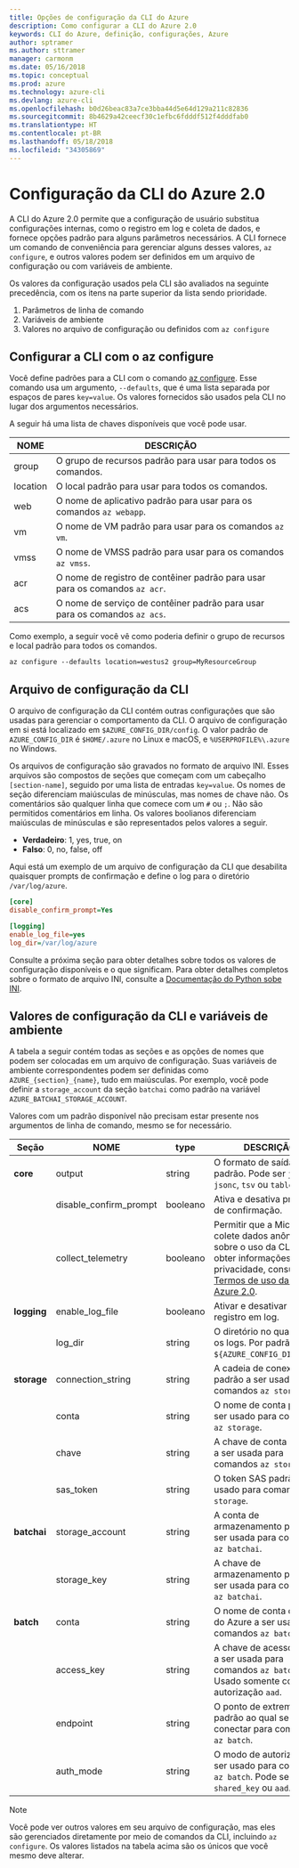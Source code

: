 ```yaml
---
title: Opções de configuração da CLI do Azure
description: Como configurar a CLI do Azure 2.0
keywords: CLI do Azure, definição, configurações, Azure
author: sptramer
ms.author: sttramer
manager: carmonm
ms.date: 05/16/2018
ms.topic: conceptual
ms.prod: azure
ms.technology: azure-cli
ms.devlang: azure-cli
ms.openlocfilehash: b0d26beac83a7ce3bba44d5e64d129a211c82836
ms.sourcegitcommit: 8b4629a42ceecf30c1efbc6fdddf512f4dddfab0
ms.translationtype: HT
ms.contentlocale: pt-BR
ms.lasthandoff: 05/18/2018
ms.locfileid: "34305869"
---
```

# <a name="azure-cli-20-configuration"></a>Configuração da CLI do Azure 2.0

A CLI do Azure 2.0 permite que a configuração de usuário substitua configurações internas, como o registro em log e coleta de dados, e fornece opções padrão para alguns parâmetros necessários. A CLI fornece um comando de conveniência para gerenciar alguns desses valores, `az configure`, e outros valores podem ser definidos em um arquivo de configuração ou com variáveis de ambiente.

Os valores da configuração usados pela CLI são avaliados na seguinte precedência, com os itens na parte superior da lista sendo prioridade.

1. Parâmetros de linha de comando
2. Variáveis de ambiente
3. Valores no arquivo de configuração ou definidos com `az configure`

## <a name="cli-configuration-with-az-configure"></a>Configurar a CLI com o az configure

Você define padrões para a CLI com o comando [az configure](/cli/azure/reference-index#az-configure).
Esse comando usa um argumento, `--defaults`, que é uma lista separada por espaços de pares `key=value`. Os valores fornecidos são usados pela CLI no lugar dos argumentos necessários.

A seguir há uma lista de chaves disponíveis que você pode usar.

| NOME | DESCRIÇÃO |
|------|-------------|
| group | O grupo de recursos padrão para usar para todos os comandos. |
| location | O local padrão para usar para todos os comandos. |
| web | O nome de aplicativo padrão para usar para os comandos `az webapp`. |
| vm | O nome de VM padrão para usar para os comandos `az vm`. |
| vmss | O nome de VMSS padrão para usar para os comandos `az vmss`. |
| acr | O nome de registro de contêiner padrão para usar para os comandos `az acr`. |
| acs | O nome de serviço de contêiner padrão para usar para os comandos `az acs`. |

Como exemplo, a seguir você vê como poderia definir o grupo de recursos e local padrão para todos os comandos.

```azurecli-interactive
az configure --defaults location=westus2 group=MyResourceGroup
```

## <a name="cli-configuration-file"></a>Arquivo de configuração da CLI

O arquivo de configuração da CLI contém outras configurações que são usadas para gerenciar o comportamento da CLI. O arquivo de configuração em si está localizado em `$AZURE_CONFIG_DIR/config`. O valor padrão de `AZURE_CONFIG_DIR` é `$HOME/.azure` no Linux e macOS, e `%USERPROFILE%\.azure` no Windows.

Os arquivos de configuração são gravados no formato de arquivo INI. Esses arquivos são compostos de seções que começam com um cabeçalho `[section-name]`, seguido por uma lista de entradas `key=value`. Os nomes de seção diferenciam maiúsculas de minúsculas, mas nomes de chave não.
Os comentários são qualquer linha que comece com um `#` ou `;`. Não são permitidos comentários em linha. Os valores boolianos diferenciam maiúsculas de minúsculas e são representados pelos valores a seguir.

* __Verdadeiro__: 1, yes, true, on
* __Falso__: 0, no, false, off

Aqui está um exemplo de um arquivo de configuração da CLI que desabilita quaisquer prompts de confirmação e define o log para o diretório `/var/log/azure`.

```ini
[core]
disable_confirm_prompt=Yes

[logging]
enable_log_file=yes
log_dir=/var/log/azure
```

Consulte a próxima seção para obter detalhes sobre todos os valores de configuração disponíveis e o que significam. Para obter detalhes completos sobre o formato de arquivo INI, consulte a [Documentação do Python sobe INI](https://docs.python.org/3/library/configparser.html#supported-ini-file-structure).

## <a name="cli-configuration-values-and-environment-variables"></a>Valores de configuração da CLI e variáveis de ambiente

A tabela a seguir contém todas as seções e as opções de nomes que podem ser colocadas em um arquivo de configuração. Suas variáveis de ambiente correspondentes podem ser definidas como `AZURE_{section}_{name}`, tudo em maiúsculas. Por exemplo, você pode definir a `storage_account` da seção `batchai` como padrão na variável `AZURE_BATCHAI_STORAGE_ACCOUNT`.

Valores com um padrão disponível não precisam estar presente nos argumentos de linha de comando, mesmo se for necessário.

| Seção | NOME      | type | DESCRIÇÃO|
|---------|-----------|------|------------|
| __core__ | output | string | O formato de saída padrão. Pode ser `json`, `jsonc`, `tsv` ou `table`. |
| | disable\_confirm\_prompt | booleano | Ativa e desativa prompts de confirmação. |
| | collect\_telemetry | booleano | Permitir que a Microsoft colete dados anônimos sobre o uso da CLI. Para obter informações de privacidade, consulte os [Termos de uso da CLI do Azure 2.0](http://aka.ms/AzureCliLegal). |
| __logging__ | enable\_log\_file | booleano | Ativar e desativar o registro em log. |
| | log\_dir | string | O diretório no qual gravar os logs. Por padrão, é `${AZURE_CONFIG_DIR}/logs`. |
| __storage__ | connection\_string | string | A cadeia de conexão padrão a ser usada para comandos `az storage`. |
| | conta | string | O nome de conta padrão a ser usado para comandos `az storage`. |
| | chave | string | A chave de conta padrão a ser usada para comandos `az storage`. |
| | sas\_token | string | O token SAS padrão a ser usado para comandos `az storage`. |
| __batchai__ | storage\_account | string | A conta de armazenamento padrão a ser usada para comandos `az batchai`. |
| | storage\_key | string | A chave de armazenamento padrão a ser usada para comandos `az batchai`. |
| __batch__ | conta | string | O nome de conta do Lote do Azure a ser usado para comandos `az batch`. |
| | access\_key | string | A chave de acesso padrão a ser usada para comandos `az batch`. Usado somente com autorização `aad`. |
| | endpoint | string | O ponto de extremidade padrão ao qual se conectar para comandos `az batch`. |
| | auth\_mode | string | O modo de autorização a ser usado para comandos `az batch`. Pode ser `shared_key` ou `aad`. |

> [!NOTE]
> Você pode ver outros valores em seu arquivo de configuração, mas eles são gerenciados diretamente por meio de comandos da CLI, incluindo `az configure`. Os valores listados na tabela acima são os únicos que você mesmo deve alterar.